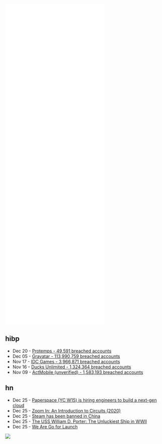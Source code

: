 ![Metrics](https://raw.githubusercontent.com/phixion/phixion/master/metrics.svg)

## hibp

<!--
for https://github.com/phixion/phixion/blob/main/.github/workflows/feeds.yml
-->
<!--START_SECTION:haveibeenpwnd-->
- Dec 20 - [Protemps - 49,591 breached accounts](https://haveibeenpwned.com/PwnedWebsites#Protemps)
- Dec 05 - [Gravatar - 113,990,759 breached accounts](https://haveibeenpwned.com/PwnedWebsites#Gravatar)
- Nov 17 - [IDC Games - 3,966,871 breached accounts](https://haveibeenpwned.com/PwnedWebsites#IDCGames)
- Nov 16 - [Ducks Unlimited - 1,324,364 breached accounts](https://haveibeenpwned.com/PwnedWebsites#DucksUnlimited)
- Nov 09 - [ActMobile (unverified) - 1,583,193 breached accounts](https://haveibeenpwned.com/PwnedWebsites#ActMobile)
<!--END_SECTION:haveibeenpwnd-->

## hn

<!--
for https://github.com/phixion/phixion/blob/main/.github/workflows/feeds.yml
-->
<!--START_SECTION:hn-->
- Dec 25 - [Paperspace (YC W15) is hiring engineers to build a next-gen cloud](https://www.paperspace.com/careers)
- Dec 25 - [Zoom In: An Introduction to Circuits (2020)](https://distill.pub/2020/circuits/zoom-in/)
- Dec 25 - [Steam has been banned in China](https://www.thegamer.com/steam-banned-china-christmas-day/)
- Dec 25 - [The USS William D. Porter: The Unluckiest Ship in WWII](https://www.usna63.org/tradition/sea_stories/Destroyer.html)
- Dec 25 - [We Are Go for Launch](https://blogs.nasa.gov/webb/2021/12/25/we-are-go-for-launch/)
<!--END_SECTION:hn-->

<!--
for https://yhype.me
-->
![](https://hit.yhype.me/github/profile?user_id=13013670)
